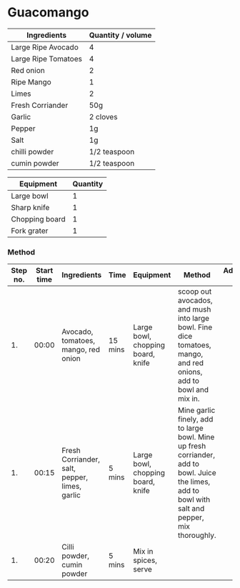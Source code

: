 # Guacomango

| Ingredients | Quantity / volume |
| --- | --- |
| Large Ripe Avocado | 4 |
| Large Ripe Tomatoes | 4 |
| Red onion | 2 |
| Ripe Mango | 1 |
| Limes | 2 |
| Fresh Corriander | 50g |
| Garlic | 2 cloves |
| Pepper | 1g |
| Salt | 1g |
| chilli powder | 1/2 teaspoon |
| cumin powder | 1/2 teaspoon |


| Equipment | Quantity |
| --- | --- |
| Large bowl | 1 |
| Sharp knife | 1 |
| Chopping board | 1 |
| Fork grater | 1 |



### Method

| Step no. | Start time | Ingredients | Time | Equipment | Method | Addititional notes |
| --- | --- | --- | --- | --- | --- | --- |
| 1. | 00:00 | Avocado, tomatoes, mango, red onion | 15 mins | Large bowl, chopping board, knife | scoop out avocados, and mush into large bowl.  Fine dice tomatoes, mango, and red onions, add to bowl and mix in. | |
| 1. | 00:15 | Fresh Corriander, salt, pepper, limes, garlic | 5 mins | Large bowl, chopping board, knife | Mine garlic finely, add to large bowl.  Mine up fresh corriander, add to bowl.  Juice the limes, add to bowl with salt and pepper, mix thoroughly. | |
| 1. | 00:20 | Cilli powder, cumin powder | 5 mins | Mix in spices, serve | |